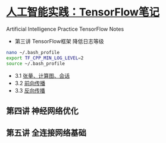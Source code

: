 # [人工智能实践：TensorFlow笔记](https://www.icourse163.org/course/PKU-1002536002)
  Artificial Intelligence Practice TensorFlow Notes

* 第三讲  TensorFlow框架
降低日志等级
``` bash
nano ~/.bash_profile
export TF_CPP_MIN_LOG_LEVEL=2
source ~/.bash_profile
```

* 3.1 [张量、计算图、会话](http://nbviewer.jupyter.org/github/wang-junjian/artificial-intelligence-practice-tensorflow-notes/blob/master/3.1_tensor_graph_session.ipynb)
* 3.2 [前向传播](http://nbviewer.jupyter.org/github/wang-junjian/artificial-intelligence-practice-tensorflow-notes/blob/master/3.2_forward_propagation.ipynb)
* 3.3 [反向传播](http://nbviewer.jupyter.org/github/wang-junjian/artificial-intelligence-practice-tensorflow-notes/blob/master/3.3_backward_propagation.ipynb)

## 第四讲 神经网络优化

## 第五讲 全连接网络基础
